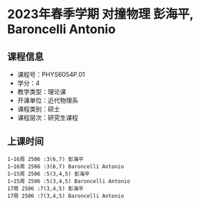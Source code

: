 # 2023年春季学期 对撞物理 彭海平, Baroncelli Antonio






## 课程信息

- 课程号：PHYS6054P.01
- 学分：4
- 教学类型：理论课
- 开课单位：近代物理系
- 课程类别：硕士
- 课程层次：研究生课程

## 上课时间

```
1~16周 2506 :3(6,7) 彭海平
1~16周 2506 :3(6,7) Baroncelli Antonio
1~15周 2506 :5(3,4,5) 彭海平
1~15周 2506 :5(3,4,5) Baroncelli Antonio
17周 2506 :7(3,4,5) 彭海平
17周 2506 :7(3,4,5) Baroncelli Antonio
```

